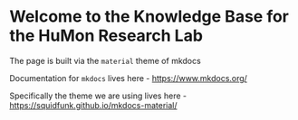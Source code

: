 # Welcome to the Knowledge Base for the HuMon Research Lab 

The page is built via the `material` theme of mkdocs

Documentation for `mkdocs` lives here - 
https://www.mkdocs.org/

Specifically the theme we are using lives here -
https://squidfunk.github.io/mkdocs-material/
